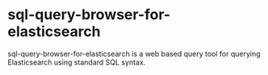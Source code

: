 # sql-query-browser-for-elasticsearch
sql-query-browser-for-elasticsearch is a web based query tool for querying Elasticsearch using standard SQL syntax.

